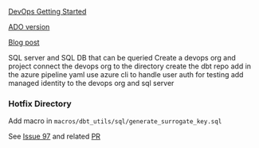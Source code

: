 [DevOps Getting Started](https://www.youtube.com/watch?v=j7OnxOz7YDY)

[ADO version](https://www.youtube.com/watch?v=G7H6HbzwAfs)

[Blog post](https://devblogs.microsoft.com/azure-sql/devops-for-azure-sql/)

SQL server and SQL DB that can be queried 
Create a devops org and project
connect the devops org to the directory
create the dbt repo add in the azure pipeline yaml
use azure cli to handle user auth for testing
add managed identity to the devops org and sql server

### Hotfix Directory
Add macro in `macros/dbt_utils/sql/generate_surrogate_key.sql`

See [Issue 97](https://github.com/dbt-msft/tsql-utils/issues/97) and related [PR](https://github.com/dbt-msft/tsql-utils/pull/98)

